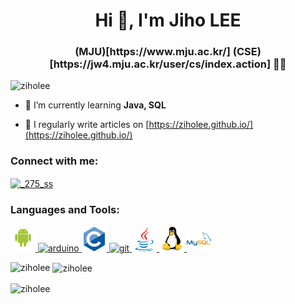 <h1 align="center">Hi 👋, I'm Jiho LEE</h1>
<h3 align="center">(MJU)[https://www.mju.ac.kr/] (CSE)[https://jw4.mju.ac.kr/user/cs/index.action] 👨‍💻</h3>

<p align="left"> <img src="https://komarev.com/ghpvc/?username=ziholee&label=Profile%20views&color=0e75b6&style=flat" alt="ziholee" /> </p>

- 🌱 I’m currently learning **Java, SQL**

- 📝 I regularly write articles on [https://ziholee.github.io/](https://ziholee.github.io/)

<h3 align="left">Connect with me:</h3>
<p align="left">
<a href="https://instagram.com/_275_ss" target="blank"><img align="center" src="https://raw.githubusercontent.com/rahuldkjain/github-profile-readme-generator/master/src/images/icons/Social/instagram.svg" alt="_275_ss" height="30" width="40" /></a>
</p>

<h3 align="left">Languages and Tools:</h3>
<p align="left"> <a href="https://developer.android.com" target="_blank" rel="noreferrer"> <img src="https://raw.githubusercontent.com/devicons/devicon/master/icons/android/android-original-wordmark.svg" alt="android" width="40" height="40"/> </a> <a href="https://www.arduino.cc/" target="_blank" rel="noreferrer"> <img src="https://cdn.worldvectorlogo.com/logos/arduino-1.svg" alt="arduino" width="40" height="40"/> </a> <a href="https://www.cprogramming.com/" target="_blank" rel="noreferrer"> <img src="https://raw.githubusercontent.com/devicons/devicon/master/icons/c/c-original.svg" alt="c" width="40" height="40"/> </a> <a href="https://git-scm.com/" target="_blank" rel="noreferrer"> <img src="https://www.vectorlogo.zone/logos/git-scm/git-scm-icon.svg" alt="git" width="40" height="40"/> </a> <a href="https://www.java.com" target="_blank" rel="noreferrer"> <img src="https://raw.githubusercontent.com/devicons/devicon/master/icons/java/java-original.svg" alt="java" width="40" height="40"/> </a> <a href="https://www.linux.org/" target="_blank" rel="noreferrer"> <img src="https://raw.githubusercontent.com/devicons/devicon/master/icons/linux/linux-original.svg" alt="linux" width="40" height="40"/> </a> <a href="https://www.mysql.com/" target="_blank" rel="noreferrer"> <img src="https://raw.githubusercontent.com/devicons/devicon/master/icons/mysql/mysql-original-wordmark.svg" alt="mysql" width="40" height="40"/> </a> </p>

<p><img align="left" src="https://github-readme-stats.vercel.app/api/top-langs?username=ziholee&show_icons=true&locale=en&layout=compact" alt="ziholee" /></p>

<p>&nbsp;<img align="center" src="https://github-readme-stats.vercel.app/api?username=ziholee&show_icons=true&locale=en" alt="ziholee" /></p>

<p><img align="center" src="https://github-readme-streak-stats.herokuapp.com/?user=ziholee&theme=dark" alt="ziholee" /></p>
